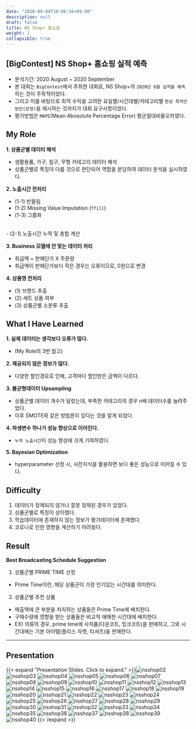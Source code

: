 ```yaml
---
date: "2020-09-04T10:08:56+09:00"
description: null
draft: false
title: NS Shop+ 홈쇼핑
weight: 1
collapsible: true
---
```


## [BigContest] NS Shop+ 홈쇼핑 실적 예측
- 분석기간: 2020 August ~ 2020 September
- 본 대회는 `BigContest`에서 주최한 대회로, NS Shop+의 `2020년 6월 실적을 예측`하는 것이 주목적이었다.
- 그리고 이를 바탕으로 최적 수익을 고려한 요일별/시간대별/카테고리별 `편성 최적안 방안(모형)`을 제시하는 것까지가 대회 요구사항이었다.
- 평가방법은 `MAPE`(Mean Abosolute Percentage Error) 평균절대비율오차였다.


## My Role
**1. 상품군별 데이터 해석**
  - 생활용품, 가구, 침구, 무형 카테고리 데이터 해석
  - 상품군별로 특징이 다를 것으로 판단되어 역할을 분담하여 데이터 분석을 실시하였다.

**2. 노출시간 전처리**
  - (1-1) 반올림
  - (1-2) Missing Value Imputation (`ffill`)
  - (1-3) 그룹화
<br>
  - (2-1) 노출시간 누적 및 총합 계산

**3. Business 모델에 안 맞는 데이터 처리**
  - 취급액 = 판매단가 X 주문량
  - 취급액이 판매단가보다 작은 경우는 오류이므로, 0원으로 변경

**4. 상품명 전처리**
  - (1) 브랜드 추출
  - (2) 세트 상품 여부
  - (3) 상품군별 소분류 추출

## What I Have Learned
**1. 실제 데이터는 생각보다 오류가 많다.**
  - (My Role의 3번 참고)
  
**2. 제공되지 않은 정보가 많다.**
  - 다양한 할인경로로 인해, 고객마다 할인받은 금액이 다르다.

**3. 불균형데이터 Upsampling**
  - 상품군별 데이터 개수가 달랐는데, 부족한 카테고리의 경우 n배 데이터수를 늘려주었다.
  - 이후 SMOTE와 같은 방법론이 있다는 것을 알게 되었다.

**4. 파생변수 하나가 성능 향상으로 이어진다.**
  - `누적 노출시간`이 성능 향상에 크게 기여하였다.

**5. Bayesian Optimization**
  - hyperparameter 선정 시, 사전지식을 활용하면 보다 좋은 성능으로 이어질 수 있다.

  
## Difficulty
1. 데이터가 정제되지 않거나 잘못 정제된 경우가 있었다.
2. 상품군별로 특징이 상이했다.
3. 학습데이터에 존재하지 않는 정보가 평가데이터에 존재했다.
4. 코로나로 인한 영향을 계산하기 어려웠다. 

## Result
**Best Broadcasting Schedule Suggestion**
1. 상품군별 PRIME TIME 선정
  - Prime Time이란, 해당 상품군이 가장 인기있는 시간대를 의미한다.
2. 상품군별 추천 상품
  - 매출액에 큰 부분을 차지하는 상품들은 Prime Time에 배치한다.
  - 구매수량에 영향을 받는 상품들은 비교적 애매한 시간대에 배치한다.
  - EX) 의류의 경우, prime time에 사치품(다운코트, 밍크코트)을 판매하고, 그외 시간대에는 기본 아이템(플리스 자켓, 티셔츠)을 판매한다.

---

## Presentation
{{< expand "Presentation Slides. Click to expand." >}}![nsshop02](images/posts/project/nsshop_bigcontest/NS홈쇼핑실적예측-02.png)
  ![nsshop03](images/posts/project/nsshop_bigcontest/NS홈쇼핑실적예측-03.png)
  ![nsshop04](images/posts/project/nsshop_bigcontest/NS홈쇼핑실적예측-04.png)
  ![nsshop05](images/posts/project/nsshop_bigcontest/NS홈쇼핑실적예측-05.png)
  ![nsshop06](images/posts/project/nsshop_bigcontest/NS홈쇼핑실적예측-06.png)
  ![nsshop07](images/posts/project/nsshop_bigcontest/NS홈쇼핑실적예측-07.png)
  ![nsshop08](images/posts/project/nsshop_bigcontest/NS홈쇼핑실적예측-08.png)
  ![nsshop09](images/posts/project/nsshop_bigcontest/NS홈쇼핑실적예측-09.png)
  ![nsshop10](images/posts/project/nsshop_bigcontest/NS홈쇼핑실적예측-10.png)
  ![nsshop11](images/posts/project/nsshop_bigcontest/NS홈쇼핑실적예측-11.png)
  ![nsshop12](images/posts/project/nsshop_bigcontest/NS홈쇼핑실적예측-12.png)
  ![nsshop13](images/posts/project/nsshop_bigcontest/NS홈쇼핑실적예측-13.png)
  ![nsshop14](images/posts/project/nsshop_bigcontest/NS홈쇼핑실적예측-14.png)
  ![nsshop15](images/posts/project/nsshop_bigcontest/NS홈쇼핑실적예측-15.png)
  ![nsshop16](images/posts/project/nsshop_bigcontest/NS홈쇼핑실적예측-16.png)
  ![nsshop17](images/posts/project/nsshop_bigcontest/NS홈쇼핑실적예측-17.png)
  ![nsshop18](images/posts/project/nsshop_bigcontest/NS홈쇼핑실적예측-18.png)
  ![nsshop19](images/posts/project/nsshop_bigcontest/NS홈쇼핑실적예측-19.png)
  ![nsshop20](images/posts/project/nsshop_bigcontest/NS홈쇼핑실적예측-20.png)
  ![nsshop21](images/posts/project/nsshop_bigcontest/NS홈쇼핑실적예측-21.png)
  ![nsshop22](images/posts/project/nsshop_bigcontest/NS홈쇼핑실적예측-22.png)
  ![nsshop23](images/posts/project/nsshop_bigcontest/NS홈쇼핑실적예측-23.png)
  ![nsshop24](images/posts/project/nsshop_bigcontest/NS홈쇼핑실적예측-24.png)
  ![nsshop25](images/posts/project/nsshop_bigcontest/NS홈쇼핑실적예측-25.png)
  ![nsshop26](images/posts/project/nsshop_bigcontest/NS홈쇼핑실적예측-26.png)
  ![nsshop27](images/posts/project/nsshop_bigcontest/NS홈쇼핑실적예측-27.png)
  ![nsshop28](images/posts/project/nsshop_bigcontest/NS홈쇼핑실적예측-28.png)
  ![nsshop29](images/posts/project/nsshop_bigcontest/NS홈쇼핑실적예측-29.png)
  ![nsshop30](images/posts/project/nsshop_bigcontest/NS홈쇼핑실적예측-30.png)
  ![nsshop31](images/posts/project/nsshop_bigcontest/NS홈쇼핑실적예측-31.png)
  ![nsshop32](images/posts/project/nsshop_bigcontest/NS홈쇼핑실적예측-32.png)
  ![nsshop33](images/posts/project/nsshop_bigcontest/NS홈쇼핑실적예측-33.png)
  ![nsshop34](images/posts/project/nsshop_bigcontest/NS홈쇼핑실적예측-34.png)
  ![nsshop35](images/posts/project/nsshop_bigcontest/NS홈쇼핑실적예측-35.png)
  ![nsshop36](images/posts/project/nsshop_bigcontest/NS홈쇼핑실적예측-36.png)
  ![nsshop37](images/posts/project/nsshop_bigcontest/NS홈쇼핑실적예측-37.png)
  ![nsshop38](images/posts/project/nsshop_bigcontest/NS홈쇼핑실적예측-38.png)
  ![nsshop39](images/posts/project/nsshop_bigcontest/NS홈쇼핑실적예측-39.png)
  ![nsshop40](images/posts/project/nsshop_bigcontest/NS홈쇼핑실적예측-40.png)
{{< /expand >}}

<br>
<br>